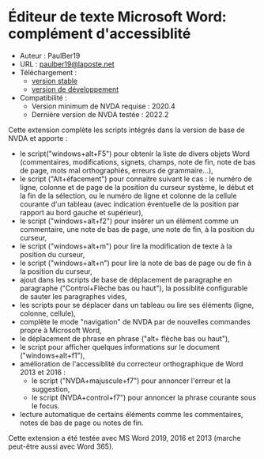 # Éditeur de texte Microsoft Word: complément d'accessiblité #

* Auteur : PaulBer19
* URL : paulber19@laposte.net
* Téléchargement :
	* [version stable][1]
	* [version de développement][2]
* Compatibilité :
	* Version minimum de NVDA requise : 2020.4
	* Dernière version de NVDA testée : 2022.2


Cette extension complète les scripts intégrés dans la version de base de NVDA et apporte :

* le script("windows+alt+F5") pour obtenir la liste de divers objets Word (commentaires, modifications, signets, champs, note de fin, note de bas de page, mots mal orthographiés, erreurs de grammaire...),
* le script ("Alt+éfacement") pour connaitre suivant le cas : le numéro de ligne, colonne et de page de la position du curseur système, le début et la fin de la sélection, ou le numéro de ligne et colonne de la cellule courante d'un tableau (avec indication éventuelle de la position par rapport au bord gauche et supérieur),
* le script ("windows+alt+f2") pour insérer un un élément comme un commentaire, une note de bas de page, une note de fin, à la position du curseur,
* le script ("windows+alt+m") pour lire la modification de texte à la position du curseur,
* le script ("windows+alt+n") pour lire la note de bas de page ou de fin à la position du curseur,
* ajout dans les scripts de base de déplacement de paragraphe en paragraphe ("Control+Flèche bas ou haut"), la possiblité configurable de sauter les paragraphes vides,
* les scripts pour se déplacer dans un tableau ou lire ses éléments (ligne, colonne, cellule),
* complète le mode "navigation" de NVDA par de nouvelles commandes propre à Microsoft Word,
* le déplacement de phrase en phrase ("alt+ flèche bas ou haut"),
* le script pour afficher quelques informations sur le document ("windows+alt+f1"),
* amélioration de l'accessiblité du correcteur orthographique de Word 2013 et 2016 :
	* le script ("NVDA+majuscule+f7") pour annoncer l'erreur et la suggestion,
	* le script (NVDA+control+f7") pour annoncer la phrase courante sous le focus.
* lecture automatique de certains éléments comme les commentaires, notes de bas de page ou notes de fin.


Cette extension a été testée avec MS Word 2019, 2016 et 2013 (marche peut-être aussi avec Word 365).



[1]: https://github.com/paulber007/AllMyNVDAAddons/raw/master/wordAccessEnhancement/wordAccessEnhancement-3.3.2.nvda-addon
[2]: https://github.com/paulber007/AllMyNVDAAddons/tree/master/wordAccessEnhancement/dev
